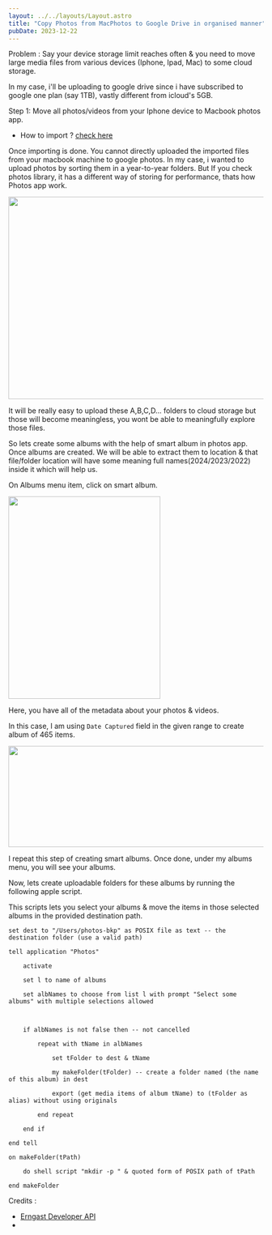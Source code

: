 ```yaml
---
layout: ../../layouts/Layout.astro
title: "Copy Photos from MacPhotos to Google Drive in organised manner"
pubDate: 2023-12-22
---
```


Problem :
Say your device storage limit reaches often & you need to move large media files from various devices (Iphone, Ipad, Mac) to some cloud storage.

In my case, i'll be uploading to google drive since i have subscribed to google one plan (say 1TB), vastly different from icloud's 5GB.

Step 1:
Move all photos/videos from your Iphone device to Macbook photos app.
- How to import ? [check here]()

Once importing is done.
You cannot directly uploaded the imported files from your macbook machine to google photos.
In my case, i wanted to upload photos by sorting them in a year-to-year folders.
But If you check photos library, it has a different way of storing for performance, thats how Photos app work.

<img src="/images/photos-library-storage.png"  width="600" height="400" />

It will be really easy to upload these A,B,C,D... folders to cloud storage but those will become meaningless, you wont be able to meaningfully explore those files.

So lets create some albums with the help of smart album in photos app.
Once albums are created. We will be able to extract them to location & that file/folder location will have some meaning full names(2024/2023/2022) inside it which will help us.

On Albums menu item, click on smart album.

<img src="/images/smart-album.png"  width="300" height="400" />

Here, you have all of the metadata about your photos & videos.

In this case, I am using `Date Captured` field in the given range to create album of 465 items.

<img src="/images/smart-album-example.png"  width="700" height="200" />

I repeat this step of creating smart albums.
Once done, under my albums menu, you will see your albums.

Now, lets create uploadable folders for these albums by running the following apple script.

This scripts lets you select your albums & move the items in those selected albums in the provided destination path.

```
set dest to "/Users/photos-bkp" as POSIX file as text -- the destination folder (use a valid path) 

tell application "Photos"
	
	activate
	
	set l to name of albums
	
	set albNames to choose from list l with prompt "Select some albums" with multiple selections allowed
	
	
	
	if albNames is not false then -- not cancelled  
		
		repeat with tName in albNames
			
			set tFolder to dest & tName
			
			my makeFolder(tFolder) -- create a folder named (the name of this album) in dest   
			
			export (get media items of album tName) to (tFolder as alias) without using originals
			
		end repeat
		
	end if
	
end tell

on makeFolder(tPath)
	
	do shell script "mkdir -p " & quoted form of POSIX path of tPath
	
end makeFolder
```


Credits :

- [Erngast Developer API](http://ergast.com/mrd/)
- 

